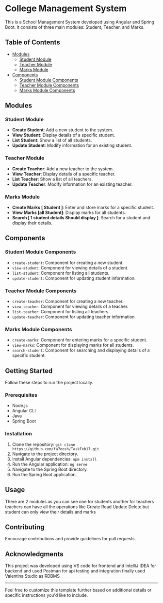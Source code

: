 # College Management System

This is a School Management System developed using Angular and Spring Boot. It consists of three main modules: Student, Teacher, and Marks.

## Table of Contents

- [Modules](#modules)
  - [Student Module](#student-module)
  - [Teacher Module](#teacher-module)
  - [Marks Module](#marks-module)
- [Components](#components)
  - [Student Module Components](#student-module-components)
  - [Teacher Module Components](#teacher-module-components)
  - [Marks Module Components](#marks-module-components)

## Modules

### Student Module

- **Create Student**: Add a new student to the system.
- **View Student**: Display details of a specific student.
- **List Student**: Show a list of all students.
- **Update Student**: Modify information for an existing student.

### Teacher Module

- **Create Teacher**: Add a new teacher to the system.
- **View Teacher**: Display details of a specific teacher.
- **List Teacher**: Show a list of all teachers.
- **Update Teacher**: Modify information for an existing teacher.

### Marks Module

- **Create Marks [ Student ]**: Enter and store marks for a specific student.
- **View Marks [all Student]**: Display marks for all students.
- **Search [ 1 student details Should display ]**: Search for a student and display their details.

## Components

### Student Module Components

- `create-student`: Component for creating a new student.
- `view-student`: Component for viewing details of a student.
- `list-student`: Component for listing all students.
- `update-student`: Component for updating student information.

### Teacher Module Components

- `create-teacher`: Component for creating a new teacher.
- `view-teacher`: Component for viewing details of a teacher.
- `list-teacher`: Component for listing all teachers.
- `update-teacher`: Component for updating teacher information.

### Marks Module Components

- `create-marks`: Component for entering marks for a specific student.
- `view-marks`: Component for displaying marks for all students.
- `search-student`: Component for searching and displaying details of a specific student.

## Getting Started

Follow these steps to run the project locally.

### Prerequisites

- Node.js
- Angular CLI
- Java
- Spring Boot

### Installation

1. Clone the repository: `git clone https://github.com/fa7oosh/TaskFeb17.git`
2. Navigate to the project directory.
3. Install Angular dependencies: `npm install`
4. Run the Angular application: `ng serve`
5. Navigate to the Spring Boot directory.
6. Run the Spring Boot application.

## Usage

There are 2 modules as you can see one for students another for teachers teachers can have all the operations like Create Read Update Delete but student can only view their details and marks


## Contributing

Encourage contributions and provide guidelines for pull requests.


## Acknowledgments

This project was developed using VS code for frontend and IntelliJ IDEA for backend and used Postman for api testing and integration finally used Valentina Studio as RDBMS

---

Feel free to customize this template further based on additional details or specific instructions you'd like to include.
